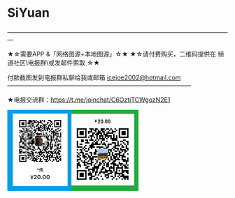 # SiYuan


—————————————————————————————————————

★☆需要APP &「网络图源+本地图源」☆★
★☆请付费购买，二维码提供在 频道社区\电报群\或发邮件索取 ☆★

付款截图发到电报群私聊给我或邮箱 icejoe2002@hotmail.com
——————————————————————————————

★电报交流群：https://t.me/joinchat/C6OztjTCWgozN2E1



![image](https://github.com/icejoe2002/SiYuan/blob/main/code.jpg)
